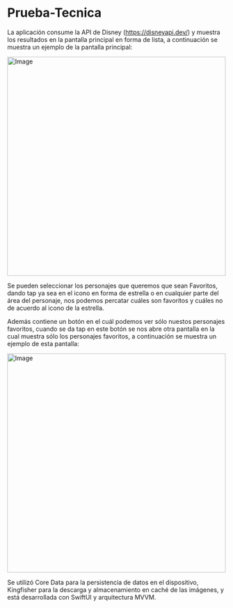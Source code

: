 # Prueba-Tecnica

La aplicación consume la API de Disney (https://disneyapi.dev/) y muestra los resultados en la pantalla principal en forma de lista, a continuación se muestra un ejemplo de la pantalla principal:

<img width="502" alt="Image" src="https://github.com/user-attachments/assets/c034f5e2-3dac-4675-abec-790ae46640ef" />

Se pueden seleccionar los personajes que queremos que sean Favoritos, dando tap ya sea en el icono en forma de estrella o en cualquier parte del área del personaje, nos podemos percatar cuáles son favoritos y cuáles no de acuerdo al icono de la estrella.

Además contiene un botón en el cuál podemos ver sólo nuestos personajes favoritos, cuando se da tap en este botón se nos abre otra pantalla en la cual muestra sólo los personajes favoritos, a continuación se muestra un ejemplo de esta pantalla:

<img width="502" alt="Image" src="https://github.com/user-attachments/assets/eab1764d-2ffa-49be-ba61-2822ef6d73aa" />

Se utilizó Core Data para la persistencia de datos en el dispositivo, Kingfisher para la descarga y almacenamiento en caché de las imágenes, y está desarrollada con SwiftUI y arquitectura MVVM.
